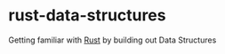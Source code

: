 # rust-data-structures
Getting familiar with [Rust](https://www.rust-lang.org/) by building out Data Structures

